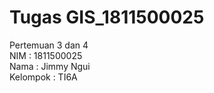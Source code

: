 # Tugas GIS_1811500025
Pertemuan 3 dan 4<br>
NIM : 1811500025<br>
Nama : Jimmy Ngui<br>
Kelompok : TI6A<br>
